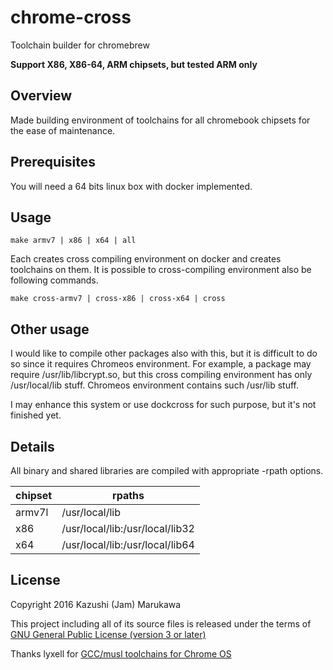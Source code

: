 chrome-cross
============
Toolchain builder for chromebrew

**Support X86, X86-64, ARM chipsets, but tested ARM only**

Overview
--------

Made building environment of toolchains for all chromebook chipsets for the ease of maintenance.

Prerequisites
-------------

You will need a 64 bits linux box with docker implemented.

Usage
-----

    make armv7 | x86 | x64 | all

Each creates cross compiling environment on docker and creates toolchains on them.
It is possible to cross-compiling environment also be following commands.

    make cross-armv7 | cross-x86 | cross-x64 | cross

Other usage
-----------

I would like to compile other packages also with this, but it is difficult to do so since it requires Chromeos environment.  For example, a package may require /usr/lib/libcrypt.so, but this cross compiling environment has only /usr/local/lib stuff.  Chromeos environment contains such /usr/lib stuff.

I may enhance this system or use dockcross for such purpose, but it's not finished yet.

Details
-------

All binary and shared libraries are compiled with appropriate -rpath options.

|chipset|rpaths|
|---|---|
|armv7l|/usr/local/lib|
|x86|/usr/local/lib:/usr/local/lib32|
|x64|/usr/local/lib:/usr/local/lib64|

License
-------

Copyright 2016 Kazushi (Jam) Marukawa

This project including all of its source files is released under the terms of [GNU General Public License (version 3 or later)](http://www.gnu.org/licenses/gpl.txt)

Thanks lyxell for [GCC/musl toolchains for Chrome OS](https://github.com/lyxell/chromeos-gcc-toolchains)
